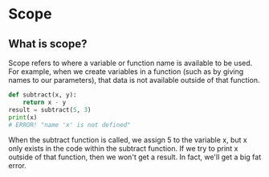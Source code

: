 # Scope

## What is scope?

Scope refers to where a variable or function name is available to be used. For example, when we create variables in a function (such as by giving names to our parameters), that data is not available outside of that function.

```python
def subtract(x, y):
    return x - y
result = subtract(5, 3)
print(x)
# ERROR! "name 'x' is not defined"
```
When the subtract function is called, we assign 5 to the variable x, but x only exists in the code within the subtract function. If we try to print x outside of that function, then we won't get a result. In fact, we'll get a big fat error.

